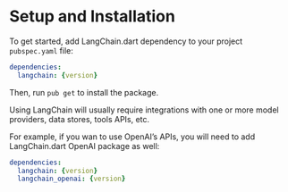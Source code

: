 # Setup and Installation

To get started, add LangChain.dart dependency to your project `pubspec.yaml` file:

```yaml
dependencies:
  langchain: {version}
```

Then, run `pub get` to install the package.

Using LangChain will usually require integrations with one or more model providers, data stores,
tools APIs, etc.

For example, if you wan to use OpenAI’s APIs, you will need to add LangChain.dart OpenAI package
as well:

```yaml
dependencies:
  langchain: {version}
  langchain_openai: {version}
```
